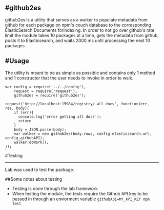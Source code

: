 #github2es 
---
github2es is a utility that serves as a walker to populate metadata from github for each package on npm's couch database to the corresponding ElasticSearch Documents forindexing.
In order to not go over github's rate limit the module takes 10 packages at a time, gets the metadata from github, posts it to Elasticsearch, and waits 2000 ms until processing the next 10 packages.  

#Usage
---
The utility is meant to be as simple as possible and contains only 1 method and 1 constructor that the user needs to invoke in order to walk. 

```
var config = require('../../config'), 
    request = require('request'),
    github2es = require('github2es'); 

request('http://localhost:15984/registry/_all_docs', function(err, res, body){ 
    if (err){
      console.log('error getting all docs'); 
      return
    }
    body = JSON.parse(body); 
    var walker = new github2es(body.rows, config.elasticsearch.url, config.githubAPI);
    walker.doWork(); 
});

```
#Testing
___ 

Lab was used to test the package. 

##Some notes about testing
- Testing is done through the lab framework
- When testing the module, the tests require the Github API key to be passed in through an enviorment variable 
`
githubApi=MY_API_KEY npm test
` 
